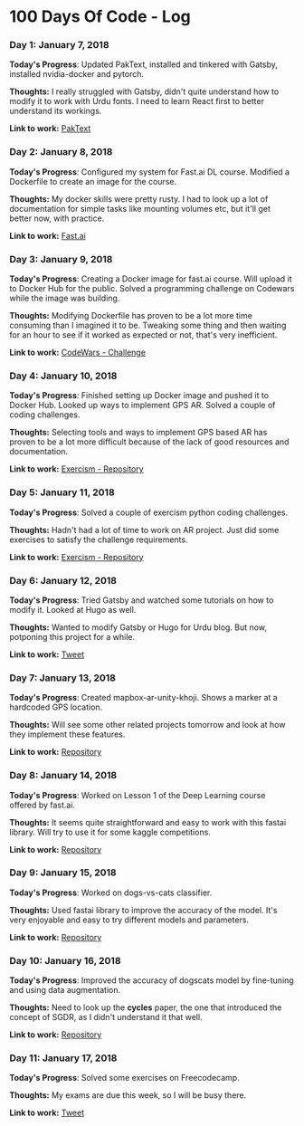 # 100 Days Of Code - Log

### Day 1: January 7, 2018

**Today's Progress**: Updated PakText, installed and tinkered with Gatsby, installed nvidia-docker and pytorch.

**Thoughts:** I really struggled with Gatsby, didn't quite understand how to modify it to work with Urdu fonts. I need to learn React first to better understand its workings. 

**Link to work:** [PakText](https://github.com/aadimator/PakText)

### Day 2: January 8, 2018

**Today's Progress**: Configured my system for Fast.ai DL course. Modified a Dockerfile to create an image for the course.

**Thoughts:** My docker skills were pretty rusty. I had to look up a lot of documentation for simple tasks like mounting volumes etc, but it'll get better now, with practice. 

**Link to work:** [Fast.ai](https://github.com/aadimator/fast.ai)

### Day 3: January 9, 2018

**Today's Progress**: Creating a Docker image for fast.ai course. Will upload it to Docker Hub for the public. Solved a programming challenge on Codewars while the image was building.

**Thoughts:** Modifying Dockerfile has proven to be a lot more time consuming than I imagined it to be. Tweaking some thing and then waiting for an hour to see if it worked as expected or not, that's very inefficient.

**Link to work:** [CodeWars - Challenge](https://www.codewars.com/kata/sum-of-digits-slash-digital-root/python)

### Day 4: January 10, 2018

**Today's Progress**: Finished setting up Docker image and pushed it to Docker Hub. Looked up ways to implement GPS AR. Solved a couple of coding challenges.

**Thoughts:** Selecting tools and ways to implement GPS based AR has proven to be a lot more difficult because of the lack of good resources and documentation. 

**Link to work:** [Exercism - Repository](https://github.com/aadimator/exercism)

### Day 5: January 11, 2018

**Today's Progress**: Solved a couple of exercism python coding challenges.

**Thoughts:** Hadn't had a lot of time to work on AR project. Just did some exercises to satisfy the challenge requirements. 

**Link to work:** [Exercism - Repository](https://github.com/aadimator/exercism)

### Day 6: January 12, 2018

**Today's Progress**: Tried Gatsby and watched some tutorials on how to modify it. Looked at Hugo as well.

**Thoughts:** Wanted to modify Gatsby or Hugo for Urdu blog. But now, potponing this project for a while. 

**Link to work:** [Tweet](https://twitter.com/aadimator/status/952015785538543616)

### Day 7: January 13, 2018

**Today's Progress**: Created mapbox-ar-unity-khoji. Shows a marker at a hardcoded GPS location.

**Thoughts:** Will see some other related projects tomorrow and look at how they implement these features. 

**Link to work:** [Repository](https://github.com/aadimator/mapbox-ar-unity-khoji)

### Day 8: January 14, 2018

**Today's Progress**: Worked on Lesson 1 of the Deep Learning course offered by fast.ai.

**Thoughts:** It seems quite straightforward and easy to work with this fastai library. Will try to use it for some kaggle competitions.

**Link to work:** [Repository](https://github.com/aadimator/fast.ai)

### Day 9: January 15, 2018

**Today's Progress**: Worked on dogs-vs-cats classifier. 

**Thoughts:** Used fastai library to improve the accuracy of the model. It's very enjoyable and easy to try different models and parameters.

**Link to work:** [Repository](https://github.com/aadimator/fast.ai)

### Day 10: January 16, 2018

**Today's Progress**: Improved the accuracy of dogscats model by fine-tuning and using data augmentation.

**Thoughts:** Need to look up the **cycles** paper, the one that introduced the concept of SGDR, as I didn't understand it that well. 

**Link to work:** [Repository](https://github.com/aadimator/fast.ai)

### Day 11: January 17, 2018

**Today's Progress**: Solved some exercises on Freecodecamp.

**Thoughts:** My exams are due this week, so I will be busy there.

**Link to work:** [Tweet](https://twitter.com/aadimator/status/953623500689993728)

